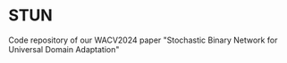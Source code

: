 # STUN
Code repository of our WACV2024 paper "Stochastic Binary Network for Universal Domain Adaptation"
